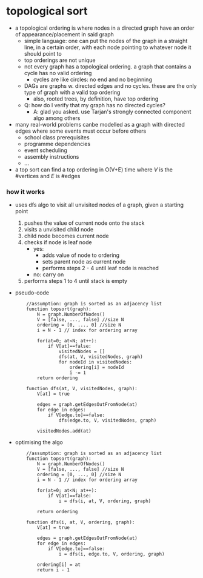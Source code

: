 # topological sort
* a topological ordering is where nodes in a directed graph have an order of appearance/placement in said graph
    * simple language: one can put the nodes of the graph in a straight line, in a certain order, with each node pointing to whatever node it should point to
    * top orderings are not unique
    * not every graph has a topological ordering. a graph that contains a cycle has no valid ordering
        * cycles are like circles: no end and no beginning
    * DAGs are graphs w. directed edges and no cycles. these are the only type of graph with a valid top ordering
        * also, rooted trees, by definition, have top ordering
    * Q: how do I verify that my graph has no directed cycles?
        * A: glad you asked. use Tarjan's strongly connected component algo among others
* many real-world problems canbe modelled as a graph with directed edges where some events must occur before others
    * school class prerequisites
    * programme dependencies
    * event scheduling
    * assembly instructions
    * ...
* a top sort can find a top ordering in O(V+E) time where *V* is the #vertices and *E* is #edges

### how it works
* uses dfs algo to visit all unvisited nodes of a graph, given a starting point
    1. pushes the value of current node onto the stack
    2. visits a unvisited child node
    3. child node becomes current node
    4. checks if node is leaf node
        * yes:
            * adds value of node to ordering
            * sets parent node as current node
            * performs steps 2 - 4 until leaf node is reached
        * no: carry on
    5. performs steps 1 to 4 until stack is empty

* pseudo-code

    ```text
        //assumption: graph is sorted as an adjacency list
        function topsort(graph):
            N = graph.NumberOfNodes()
            V = [false, ..., false] //size N
            ordering = [0, ..., 0] //size N
            i = N - 1 // index for ordering array

            for(at=0; at<N; at++):
                if V[at]==false:
                    visitedNodes = []
                    dfs(at, V, visitedNodes, graph)
                    for nodeId in visitedNodes:
                        ordering[i] = nodeId
                        i -= 1
            return ordering

        function dfs(at, V, visitedNodes, graph):
            V[at] = true

            edges = graph.getEdgesOutFromNode(at)
            for edge in edges:
                if V[edge.to]==false:
                    dfs(edge.to, V, visitedNodes, graph)
            
            visitedNodes.add(at)
    ```

* optimising the algo

    ```text
        //assumption: graph is sorted as an adjacency list
        function topsort(graph):
            N = graph.NumberOfNodes()
            V = [false, ..., false] //size N
            ordering = [0, ..., 0] //size N
            i = N - 1 // index for ordering array

            for(at=0; at<N; at++):
                if V[at]==false:
                    i = dfs(i, at, V, ordering, graph)

            return ordering

        function dfs(i, at, V, ordering, graph):
            V[at] = true

            edges = graph.getEdgesOutFromNode(at)
            for edge in edges:
                if V[edge.to]==false:
                    i = dfs(i, edge.to, V, ordering, graph)
            
            ordering[i] = at
            return i - 1
    ```